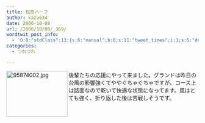```yaml
---
title: 松島ハーフ
author: kazu634
date: 2006-10-08
url: /2006/10/08/_369/
wordtwit_post_info:
  - 'O:8:"stdClass":13:{s:6:"manual";b:0;s:11:"tweet_times";i:1;s:5:"delay";i:0;s:7:"enabled";i:1;s:10:"separation";s:2:"60";s:7:"version";s:3:"3.7";s:14:"tweet_template";b:0;s:6:"status";i:2;s:6:"result";a:0:{}s:13:"tweet_counter";i:2;s:13:"tweet_log_ids";a:1:{i:0;i:2591;}s:9:"hash_tags";a:0:{}s:8:"accounts";a:1:{i:0;s:7:"kazu634";}}'
categories:
  - つれづれ

---
```

<div class="section">
<p>
<a href="http://image.blog.livedoor.jp/simoom634/imgs/9/5/95874002.jpg" onclick="__gaTracker('send', 'event', 'outbound-article', 'http://image.blog.livedoor.jp/simoom634/imgs/9/5/95874002.jpg', '');" target="_blank"><img width="160" align="left" alt="95874002.jpg" src="http://image.blog.livedoor.jp/simoom634/imgs/9/5/95874002-s.jpg" height="120" border="0" class="pict" /></a>後輩たちの応援にやって来ました。グランドは昨日の台風の影響強くてややぐちゃぐちゃですが、コース上は路面なので乾いて快適な状態になってます。風はとても強く、折り返した後は苦戦しそうです。
</p>
</div>